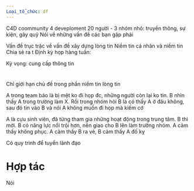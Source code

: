 ```yaml
---
Loại_tổ_chức: df
---
```


C4D coommunity 4 deveploment 
20 người - 3 nhóm nhỏ: truyền thông, sự kiện, gây quỹ
Nói về những vấn đề các bạn gặp phải

Vấn đề trục trặc về vấn đề xây dựng lòng tin 
Niềm tin cá nhân và niềm tin 
Chia sẻ ra t
Định kỳ họp hàng tuần: 


Kỳ vọng: cung cấp thông tin

# 
Chỉ giới hạn chủ đề trong phần niềm tin lòng tin

A trong team báo là bị mệt ko đi họp đc, những người còn lại ko tin. B nhìn thấy A trong trường làm X. Rồi trong nhóm hỏi B là có thấy A ở đâu không, sau đó tin vào B và nói A không muốn đi họp mà kiếm cớ

A là cựu sinh viên, đã từng tham gia những hoạt động trong trung tâm. B thì mới. B có năng lực nổi trội hơn, nên giao cho B lên làm trưởng nhóm. A cảm thấy không  phục.
A cảm thấy B ra vẻ, B cảm thấy A đố kỵ

Có quy trình để tuyển lãnh đạo
# Hợp tác
Nói 

